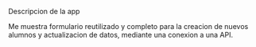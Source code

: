 Descripcion de la app

Me muestra formulario reutilizado y completo para la creacion de nuevos alumnos y actualizacion de datos, mediante una conexion a una 
API.
